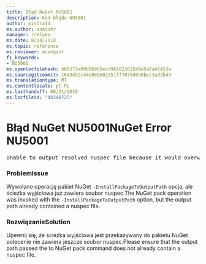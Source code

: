 ```yaml
---
title: Błąd NuGet NU5001
description: Kod błędu NU5001
author: mishra14
ms.author: anmishr
manager: rrelyea
ms.date: 8/14/2018
ms.topic: reference
ms.reviewer: anangaur
f1_keywords:
- NU5001
ms.openlocfilehash: bb0573e09b06909ecd961823635b9a5a7a66453a
ms.sourcegitcommit: c643dd2c44e085601551ff7079d696bcc3ad2b49
ms.translationtype: MT
ms.contentlocale: pl-PL
ms.lasthandoff: 08/21/2018
ms.locfileid: "40248725"
---
```

# <a name="nuget-error-nu5001"></a><span data-ttu-id="3b30a-103">Błąd NuGet NU5001</span><span class="sxs-lookup"><span data-stu-id="3b30a-103">NuGet Error NU5001</span></span>
<pre>Unable to output resolved nuspec file because it would overwrite the original at 'F:\project\project.nuspec'.</pre>

### <a name="issue"></a><span data-ttu-id="3b30a-104">Problem</span><span class="sxs-lookup"><span data-stu-id="3b30a-104">Issue</span></span>

<span data-ttu-id="3b30a-105">Wywołano operację pakiet NuGet `-InstallPackageToOutputPath` opcja, ale ścieżka wyjściowa już zawiera soubor nuspec.</span><span class="sxs-lookup"><span data-stu-id="3b30a-105">The NuGet pack operation was invoked with the `-InstallPackageToOutputPath` option, but the output path already contained a  nuspec file.</span></span>


### <a name="solution"></a><span data-ttu-id="3b30a-106">Rozwiązanie</span><span class="sxs-lookup"><span data-stu-id="3b30a-106">Solution</span></span>

<span data-ttu-id="3b30a-107">Upewnij się, że ścieżka wyjściowa jest przekazywany do pakietu NuGet polecenie nie zawiera jeszcze soubor nuspec.</span><span class="sxs-lookup"><span data-stu-id="3b30a-107">Please ensure that the output path passed the to NuGet pack command does not already contain a nuspec file.</span></span>

